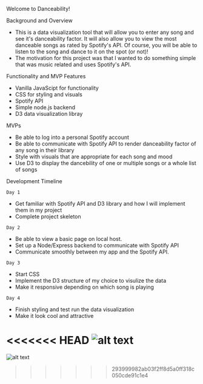 Welcome to Danceability!

Background and Overview
* This is a data visualization tool that will allow you to enter any song and see it's danceability factor. It will also allow you to view the most danceable songs as rated by Spotify's API. Of course, you will be able to listen to the song and dance to it on the spot (or not)!
* The motivation for this project was that I wanted to do something simple that was music related and uses Spotify's API.

Functionality and MVP Features
* Vanilla JavaScipt for functionality
* CSS for styling and visuals
* Spotify API 
* Simple node.js backend
* D3 data visualization libray

MVPs
* Be able to log into a personal Spotify account
* Be able to communicate with Spotify API to render danceability factor of any song in their library
* Style with visuals that are appropriate for each song and mood
* Use D3 to display the dancebility of one or multiple songs or a whole list of songs

Development Timeline

`Day 1`

* Get familiar with Spotify API and D3 library and how I will implement them in my project
* Complete project skeleton


`Day 2`

* Be able to view a basic page on local host. 
* Set up a Node/Express backend to communicate with Spotify API
* Communicate smoothly between my app and the Spotify API. 


`Day 3`

* Start CSS
* Implement the D3 structure of my choice to visulize the data
* Make it responsive depending on which song is playing

`Day 4`

* Finish styling and test run the data visualization
* Make it look cool and attractive

<<<<<<< HEAD
![alt text](https://wireframe.cc/fiakf2)
=======
![alt text](https://wireframe.cc/fiakf2)
>>>>>>> 293999982ab03f2ff8d5a0ff318c050cde91c1e4
